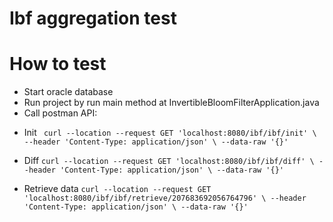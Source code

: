 # Ibf aggregation test



# How to test 
- Start oracle database
- Run project by run main method at InvertibleBloomFilterApplication.java
- Call postman API:
+ Init
  `
  curl --location --request GET 'localhost:8080/ibf/ibf/init' \
  --header 'Content-Type: application/json' \
  --data-raw '{}'`
  
+ Diff
`
  curl --location --request GET 'localhost:8080/ibf/ibf/diff' \
  --header 'Content-Type: application/json' \
  --data-raw '{}'
`
+ Retrieve data
`
  curl --location --request GET 'localhost:8080/ibf/ibf/retrieve/207683692056764796' \
  --header 'Content-Type: application/json' \
  --data-raw '{}'
`
